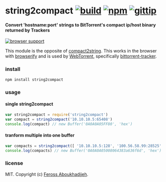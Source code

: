 # string2compact [![build](https://img.shields.io/travis/feross/string2compact.svg)](https://travis-ci.org/feross/string2compact) [![npm](https://img.shields.io/npm/v/string2compact.svg)](https://npmjs.org/package/string2compact) [![gittip](https://img.shields.io/gittip/feross.svg)](https://www.gittip.com/feross/)

#### Convert 'hostname:port' strings to BitTorrent's compact ip/host binary returned by Trackers

[![browser support](https://ci.testling.com/feross/string2compact.png)](https://ci.testling.com/feross/string2compact)

This module is the opposite of [compact2string](https://npmjs.org/package/compact2string). This works in the browser with [browserify](http://browserify.org/) and is used by [WebTorrent](http://webtorrent.io), specifically [bittorrent-tracker](https://github.com/feross/bittorrent-tracker).

### install

```
npm install string2compact
```

### usage

#### single string2compact

```js
var string2compact = require('string2compact')
var compact = string2compact('10.10.10.5:65408')
console.log(compact) // new Buffer('0A0A0A05FF80', 'hex')
```

#### tranform multiple into one buffer

```js
var compacts = string2compact([ '10.10.10.5:128', '100.56.58.99:28525' ])
console.log(compacts) // new Buffer('0A0A0A05008064383a636f6d', 'hex')
```

### license

MIT. Copyright (c) [Feross Aboukhadijeh](http://feross.org).
